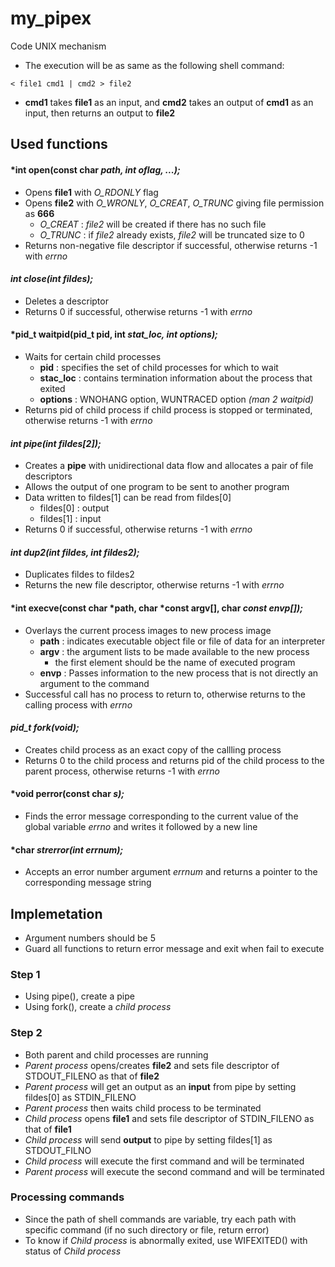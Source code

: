 # my_pipex
Code UNIX mechanism

* The execution will be as same as the following shell command:
```
< file1 cmd1 | cmd2 > file2
```
* **cmd1** takes **file1** as an input, and **cmd2** takes an output of **cmd1** as an input, then returns an output to **file2**

## Used functions
#### *int open(const char *path, int oflag, ...);*
* Opens **file1** with *O_RDONLY* flag
* Opens **file2** with *O_WRONLY*, *O_CREAT*, *O_TRUNC* giving file permission as **666**
  - *O_CREAT* : *file2* will be created if there has no such file
  - *O_TRUNC* : if *file2* already exists, *file2* will be truncated size to 0
* Returns non-negative file descriptor if successful, otherwise returns -1 with *errno*
  
#### *int close(int fildes);*
* Deletes a descriptor
* Returns 0 if successful, otherwise returns -1 with *errno*

#### *pid_t waitpid(pid_t pid, int *stat_loc, int options);*
* Waits for certain child processes
  - **pid** : specifies the set of child processes for which to wait
  - **stac_loc** : contains termination information about the process that exited
  - **options** : WNOHANG option, WUNTRACED option *(man 2 waitpid)*
* Returns pid of child process if child process is stopped or terminated, otherwise returns -1 with *errno*

#### *int pipe(int fildes[2]);*
* Creates a **pipe** with unidirectional data flow and allocates a pair of file descriptors
* Allows the output of one program to be sent to another program
* Data written to fildes[1] can be read from fildes[0]
  - fildes[0] : output
  - fildes[1] : input
* Returns 0 if successful, otherwise returns -1 with *errno*

#### *int dup2(int fildes, int fildes2);*
* Duplicates fildes to fildes2
* Returns the new file descriptor, otherwise returns -1 with *errno*

#### *int execve(const char *path, char *const argv[], char *const envp[]);*
* Overlays the current process images to new process image
  - **path** : indicates executable object file or file of data for an interpreter
  - **argv** : the argument lists to be made available to the new process
    - the first element should be the name of executed program
  - **envp** : Passes information to the new process that is not directly an argument to the command
* Successful call has no process to return to, otherwise returns to the calling process with *errno*

#### *pid_t fork(void);*
* Creates child process as an exact copy of the callling process
* Returns 0 to the child process and returns pid of the child process to the parent process, otherwise returns -1 with *errno*

#### *void perror(const char *s);*
* Finds the error message corresponding to the current value of the global variable *errno* and writes it followed by a new line

#### *char *strerror(int errnum);*
* Accepts an error number argument *errnum* and returns a pointer to the corresponding message string


## Implemetation
* Argument numbers should be 5
* Guard all functions to return error message and exit when fail to execute

### Step 1
* Using pipe(), create a pipe
* Using fork(), create a *child process*

### Step 2
* Both parent and child processes are running
* *Parent process* opens/creates **file2** and sets file descriptor of STDOUT_FILENO as that of **file2**
* *Parent process* will get an output as an **input** from pipe by setting fildes[0] as STDIN_FILENO
* *Parent process* then waits child process to be terminated
* *Child process* opens **file1** and sets file descriptor of STDIN_FILENO as that of **file1**
* *Child process* will send **output** to pipe by setting fildes[1] as STDOUT_FILNO
* *Child process* will execute the first command and will be terminated
* *Parent process* will execute the second command and will be terminated

### Processing commands
* Since the path of shell commands are variable, try each path with specific command (if no such directory or file, return error)
* To know if *Child process* is abnormally exited, use WIFEXITED() with status of *Child process*
